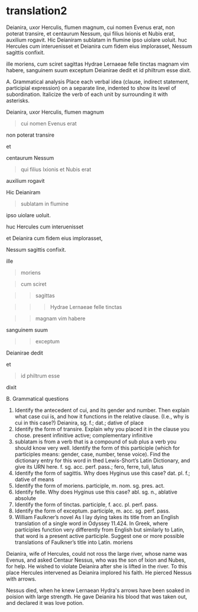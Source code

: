 # translation2

Deianira, uxor Herculis, flumen magnum, cui nomen Evenus erat, non poterat transire, et centaurum Nessum, qui filius Ixionis et Nubis erat, auxilium rogavit. Hic Deianiram sublatam in flumine ipso uiolare uoluit. huc Hercules cum interuenisset et Deianira cum fidem eius implorasset, Nessum sagittis confixit.

ille moriens, cum sciret sagittas Hydrae Lernaeae felle tinctas magnam vim habere, sanguinem suum exceptum Deianirae dedit et id philtrum esse dixit.

A. Grammatical analysis
Place each verbal idea (clause, indirect statement, participial expression) on a separate line, indented to show its level of subordination. Italicize the verb of each unit by surrounding it with asterisks.

Deianira, uxor Herculis, flumen magnum

> cui nomen Evenus erat

non poterat transire

et 

centaurum Nessum

> qui filius Ixionis et Nubis erat

auxilium rogavit

Hic Deianiram 

> sublatam in flumine 
> 
ipso uiolare uoluit.

huc Hercules cum interuenisset 

et Deianira cum fidem eius implorasset, 

Nessum sagittis confixit.

ille 

> moriens

> cum sciret

>> sagittas 

>>> Hydrae Lernaeae felle tinctas 

>> magnam vim habere

sanguinem suum 

>> exceptum 

Deianirae  dedit 

et

> id philtrum esse 

dixit

B. Grammatical questions
1. Identify the antecedent of cui, and its gender and number. Then explain what case cui is, and how it functions in the relative clause. (I.e., why is cui in this case?) Deianira, sg. f.; dat.; dative of place
2. Identify the form of transire. Explain why you placed it in the clause you chose. present infinitive active; complementary infinitive
3. sublatam is from a verb that is a compound of sub plus a verb you should know very well. Identify the form of this participle (which for participles means: gender, case, number, tense voice). Find the dictionary entry for this word in thed Lewis-Short’s Latin Dictionary, and give its URN here. f. sg. acc. perf. pass.;  fero, ferre, tuli, latus
4. Identify the form of sagittis. Why does Hyginus use this case? dat. pl. f.; dative of means
5. Identify the form of moriens. participle, m. nom. sg. pres. act.
6. Identify felle. Why does Hyginus use this case? abl. sg. n., ablative absolute
7. Identify the form of tinctas. participle, f. acc. pl. perf. pass.
8. Identify the form of exceptum. participle, m. acc. sg. perf. pass.
9. William Faulkner’s novel As I lay dying takes its title from an English translation of a single word in Odyssey 11.424. In Greek, where participles function very differently from English but similarly to Latin, that word is a present active participle. Suggest one or more possible translations of Faulkner’s title into Latin. moriens

Deianira, wife of Hercules, could not ross the large river, whose name was Evenus, and asked Centaur Nessus, who was the son of Ixion and Nubes, for help. He wished to violate Deianira after she is lifted in the river. To this place Hercules intervened as Deianira implored his faith. He pierced Nessus with arrows.

Nessus died, when he knew Lernaean Hydra's arrows have been soaked in poision with large strength. He gave Deianira his blood that was taken out, and declared it was love potion.

